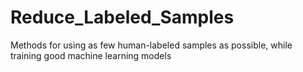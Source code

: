 # Reduce_Labeled_Samples
Methods for using as few human-labeled samples as possible, while training good machine learning models
